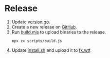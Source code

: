 # Release

1. Update [version.go](version.go).
2. Create a new release on [GitHub](https://github.com/antonmedv/fx/releases/new).
3. Run [build.mjs](scripts/build.mjs) to upload binaries to the release.
   ```sh
   npx zx scripts/build.js 
   ```
4. Update [install.sh](install.sh) and upload it to [fx.wtf](https://fx.wtf).
